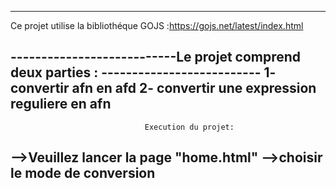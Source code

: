            
                                    
                                 
---------------------------------------------------------------------------------------
Ce projet utilise la bibliothéque GOJS :https://gojs.net/latest/index.html

---------------------------Le projet comprend deux parties : --------------------------
                                  1- convertir afn en afd 
                                  2- convertir une expression reguliere en afn
---------------------------------------------------------------------------------------
                                  Execution du projet:
 -->Veuillez lancer la page "home.html" 
 -->choisir le mode de conversion 
--------------------------------------------------------------------------------------- 
